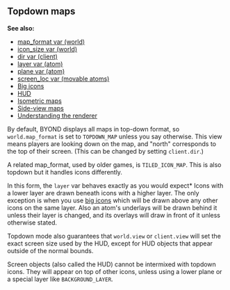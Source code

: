 ## Topdown maps
**See also:**
*   [map_format var (world)](/ref/world/var/map_format.md) 
*   [icon_size var (world)](/ref/world/var/icon_size.md) 
*   [dir var (client)](/ref/client/var/dir.md) 
*   [layer var (atom)](/ref/atom/var/layer.md) 
*   [plane var (atom)](/ref/atom/var/plane.md) 
*   [screen_loc var (movable atoms)](/ref/atom/movable/var/screen_loc.md) 
*   [Big icons](/ref/%7Bnotes%7D/big-icons.md) 
*   [HUD](/ref/%7Bnotes%7D/HUD.md) 
*   [Isometric maps](/ref/%7Bnotes%7D/isometric.md) 
*   [Side-view maps](/ref/%7Bnotes%7D/side.md) 
*   [Understanding the renderer](/ref/%7Bnotes%7D/renderer.md) 


By default, BYOND displays all maps in top-down format, so
`world.map_format` is set to `TOPDOWN_MAP` unless you say otherwise.
This view means players are looking down on the map, and \"north\"
corresponds to the top of their screen. (This can be changed by setting
`client.dir`.) 

A related map_format, used by older games, is
`TILED_ICON_MAP`. This is also topdown but it handles icons differently.


In this form, the `layer` var behaves exactly as you would
expect* Icons with a lower layer are drawn beneath icons with a higher
layer. The only exception is when you use [big
icons](/ref/%7Bnotes%7D/big-icons.md)  which will be drawn above any other
icons on the same layer. Also an atom\'s underlays will be drawn behind
it unless their layer is changed, and its overlays will draw in front of
it unless otherwise stated. 

Topdown mode also guarantees that
`world.view` or `client.view` will set the exact screen size used by the
HUD, except for HUD objects that appear outside of the normal bounds.


Screen objects (also called the HUD) cannot be intermixed with
topdown icons. They will appear on top of other icons, unless using a
lower plane or a special layer like `BACKGROUND_LAYER`.